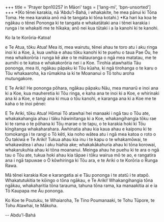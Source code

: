 +++
title = 'Prayer bpn10257 in Māori'
tags = ['lang-mi', 'bpn-unsorted']
+++
*(Ko tēnei karakia, nā ‘Abdu’l-Bahá, i whakakite, he mea pānui ki Tōna Toma. He mea karakia anō mā te tangata ki tōna kotahi.)
*Ka hari ka koa te ngākau o tēnei Pononga ki te tangata e whakatātaki ana i tēnei karakia i runga i te whakaiti me te hīkaka; anō nei kua tūtaki i a Ia kanohi ki te kanohi. 

Ko Ia te Korōria-Katoa! 

e Te Atua, tōku Atua! Mea iti, mea wairutu, tēnei ahau te toro atu i aku ringa inoi ki a Koe, ā, kua uwhia e ahau tōku kanohi ki te puehu o taua Pae Ōu, he mea whaikorōria i runga kē ake o te mātauranga o ngā mea matatau, me te aumihi o te katoa e whakakorōria nei i a Koe. Tirohia atawhaitia Tāu pononga, mea iti, ngākau pāpaku ki Tōu kūaha, ki ngā tirohanga o te karu o Tōu whakaaroha, ka rūmakina ia ki te Moananui o Tō tohu aroha mutungakore.

E Te Ariki! He pononga pōhara, ngākau pāpaku Nāu, mea manarū e inoi ana ki a Koe, kua mauheretia ki Tōu ringa, e kaha ana te inoi ki a Koe, e whirinaki ana ki a Koe, e tangi ana ki mua o tōu kanohi, e karanga ana ki a Koe me te kaha o te inoi pēnei:  

E Te Ariki, tōku Atua! Hōmai Tō atawhai hei manaaki i ngā tau o Tōu ate, whakakahangia ahau i tāku hāwinitanga ki a Koe, whakangihangia tōku rae ki te rama o te pōhana ki Tōu marae o te tapu, o te karakia hoki ki Tōu kīngitanga whakaharahara. Āwhinatia ahau kia kaua ahau e kaiponu ki te tomokanga i te rangi o Tō kēti, kia noho wātea atu i ngā mea katoa o roto o Ōu takiwā e Te Ariki! Tukua ahau kia inu i te kapu o te whakamōwai, te whakawātea i ahau i aku hiahia ake; whakakākahuria ahau ki tōna korowai, whakarukuhia ahau ki tōna moananui. Meinga ahau he puehu ki te ara o ngā tau o Tōu ate, tukua hoki ahau kia tāpae i tōku wairua mō te ao, e rangatira ana i ngā tapuwae o Ō kōwhiringa ki Tōu ara, e te Ariki o te Korōria o Runga Rawa. 

Mā tēnei karakia Koe e karangatia ai e Tāu pononga i te atatū i te atapō. Whakatutukitia te kōingo o tōna ngākau, e Te Ariki! Whakangihangia tōna ngākau, whakaharitia tōna tarauma, tahuna tōna rama, ka manaakitia ai e ia Tō Kaupapa me Āu pononga.

Ko Koe te Poutuku, te Whaiaroha, Te Tino Poumanaaki, te Tohu Tūpore, te Tohu Atawhai, te Mākoha.

-- Abdu'l-Bahá
